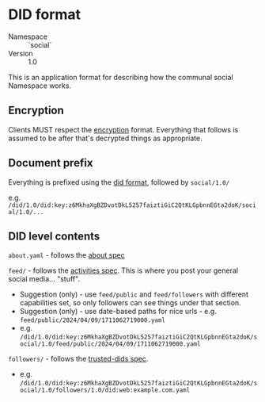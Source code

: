 # DID format

<dl>
	<dt>Namespace</dt><dd>`social`</dd>
	<dt>Version</dt><dd>1.0</dd>
</dl>

This is an application format for describing how the communal social Namespace works.

## Encryption

Clients MUST respect the [encryption](encryption.md) format. Everything that follows is assumed to be after that's decrypted things as appropriate.

## Document prefix

Everything is prefixed using the [did format](did.md), followed by `social/1.0/`

e.g. `/did/1.0/did:key:z6MkhaXgBZDvotDkL5257faiztiGiC2QtKLGpbnnEGta2doK/social/1.0/...`

## DID level contents

`about.yaml` - follows the [about spec](about.md)

`feed/` - follows the [activities spec](activities.md). This is where you post your general social media... "stuff".
- Suggestion (only) - use `feed/public` and `feed/followers` with different capabilities set, so only followers can see things under that section.
- Suggestion (only) - use date-based paths for nice urls - e.g. `feed/public/2024/04/09/1711062719000.yaml`
- e.g. `/did/1.0/did:key:z6MkhaXgBZDvotDkL5257faiztiGiC2QtKLGpbnnEGta2doK/social/1.0/feed/public/2024/04/09/1711062719000.yaml`

`followers/` - follows the [trusted-dids spec](trusted-dids.md).
- e.g. `/did/1.0/did:key:z6MkhaXgBZDvotDkL5257faiztiGiC2QtKLGpbnnEGta2doK/social/1.0/followers/1.0/did:web:example.com.yaml`
